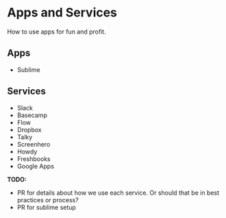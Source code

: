 # Apps and Services
How to use apps for fun and profit.

## Apps
* Sublime

## Services
* Slack
* Basecamp
* Flow
* Dropbox
* Talky
* Screenhero
* Howdy
* Freshbooks
* Google Apps

**TODO:**
* PR for details about how we use each service. Or should that be in best practices or process?
* PR for sublime setup